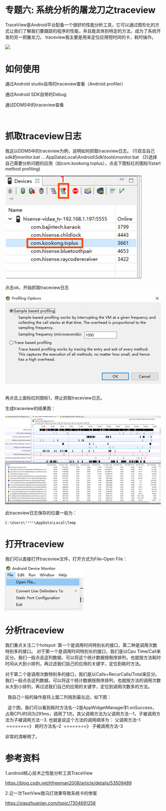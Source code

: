 # 专题六: 系统分析的屠龙刀之traceview

TraceView是Android平台配备一个很好的性能分析工具，它可以通过图形化的方式让我们了解我们要跟踪的程序的性能，并且能具体到特定的方法，成为了系统开发的另一把屠龙刀。
traceview我主要是用来定位应用短时间的卡，耗时操作。

<img src="..\Images\log_sword.png">


# 如何使用
通过Android studio自带的traceview查看（Android profiler）

通过Android SDK自带的Debug

通过DDMS中的traceview查看

 
# 抓取traceview日志
我这以DDMS中的traceview为例，说明如何抓取traceview日志。
(1)双击自己sdk的monitor.bat
....AppData\Local\Android\Sdk\tools\monitor.bat
 
(2)选择自己需要分析问题的应用（如com.kookong.tvplus），点击下图标红的图标1(start method profiling)

<img src="start_method_profiling.png">

点击ok，开始抓取traceview日志

<img src="start_method_profiling_001.png">
 

再点击上面标红的图标1，停止抓取traceview日志。


生成traceview的结果图：


<img src="result.png">

此traceview日志保存的位置一般为：

```java
C:\Users\****\AppData\Local\Temp
```


# 打开traceview

我们可以直接打开traceview文件，打开方式为File–Open File：

<img src="Open_File.png">


# 分析traceview
我们重点关注二个hotspot:
第一个是调用时间特别长的接口，第二种是调用次数特别多的接口。
对于第一个是调用时间特别长的接口，我们是以Cpu Time/Call来区分。我们一般点击这列数据，可以将这个统计数据按倒序排列，也就按方法耗时时间从大到小排列，再过滤我们自己的应用的关键字，定位到耗时方法。


对于第二个是调用次数特别多的接口，我们是以Calls+RecurCalls/Total来区分。我们一般点击这列数据，可以将这个统计数据按倒序排列，也就按方法的调用次数从大到小排列，再过滤我们自己的应用的关键字，定位到调用次数多的方法。

 
我自己一般的操作是将上面二列拖到最左边，如下图：

 
这个图，我们可以看到耗时方法名--2是AppWidgetManager$1.onSuccess，占用CPU时间为291ms，调用了1次。其父调用方法为父调用方法--1，子被调用方法为子被调用方法--3.
也就是说这个方法的调用顺序为：
父调用方法–1   ========》 耗时方法名–2  ========》 子被调用方法–3



非常的清晰明了。




# 参考资料
1.android核心技术之性能分析工具TraceView

https://blog.csdn.net/hfreeman2008/article/details/53509489

2.记一次TextView跑马灯效果导致系统卡的惨案

https://xiaozhuanlan.com/topic/7304691258

